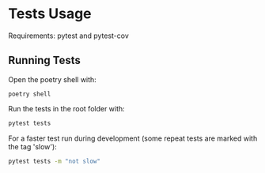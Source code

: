 # Tests Usage

Requirements: pytest and pytest-cov

## Running Tests

Open the poetry shell with:
```
poetry shell
```

Run the tests in the root folder with:

```bash
pytest tests
```

For a faster test run during development (some repeat tests are marked with the tag 'slow'):
```bash
pytest tests -m "not slow"
```